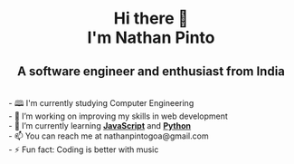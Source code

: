 <h1 align="center" >Hi there 👋<br>I'm Nathan Pinto</h1>
<h2 align="center">A software engineer and enthusiast from India</h2>
<br>
- 🕮 I'm currently studying Computer Engineering<br>
- 🔭 I’m working on improving my skills in web development<br>
- 🌱 I’m currently learning <a href="https://www.javascript.com/"><b>JavaScript</b></a> and <a href="https://www.python.org/"><b>Python</b></a><br>
- 📫 You can reach me at nathanpintogoa@gmail.com<br>
- ⚡ Fun fact: Coding is better with music<br>
